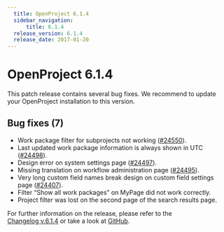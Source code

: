 ```yaml
---
  title: OpenProject 6.1.4
  sidebar_navigation:
      title: 6.1.4
  release_version: 6.1.4
  release_date: 2017-01-20
---
```



# OpenProject 6.1.4

This patch release contains several bug fixes. We recommend to update
your OpenProject installation to this
    version.

## Bug fixes (7)

  - Work package filter for subprojects not working
    ([#24550](https://community.openproject.com/projects/openproject/work_packages/24550/activity)).
  - Last updated work package information is always shown in UTC
    ([#24498](https://community.openproject.com/projects/openproject/work_packages/24498/activity)).
  - Design error on system settings page
    ([#24497](https://community.openproject.com/projects/openproject/work_packages/24497/activity)).
  - Missing translation on workflow administration page
    ([#24495](https://community.openproject.com/projects/openproject/work_packages/24495/activity)).
  - Very long custom field names break design on custom field settings
    page
    ([#24407](https://community.openproject.com/projects/openproject/work_packages/24407/activity)).
  - Filter “Show all work packages” on MyPage did not work
    correctly.
  - Project filter was lost on the second page of the search results page.

For further information on the release, please refer to the  
[Changelog v.6.1.4](https://community.openproject.com/versions/827) 
or take a look at
[GitHub](https://github.com/opf/openproject/tree/v6.1.4).


